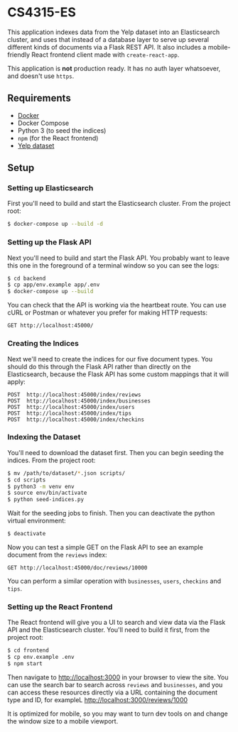 # CS4315-ES
This application indexes data from the Yelp dataset into an Elasticsearch cluster, and uses that instead of a database layer to serve up several different kinds of documents via a Flask REST API.  It also includes a mobile-friendly React frontend client made with `create-react-app`.

This application is **not** production ready.  It has no auth layer whatsoever, and doesn't use `https`.

## Requirements
* [Docker](https://docs.docker.com/)
* Docker Compose
* Python 3 (to seed the indices)
* `npm` (for the React frontend)
* [Yelp dataset](https://www.yelp.com/dataset/download)

## Setup
### Setting up Elasticsearch
First you'll need to build and start the Elasticsearch cluster.  From the project root:

```bash
$ docker-compose up --build -d
```

### Setting up the Flask API
Next you'll need to build and start the Flask API.  You probably want to leave this one in the foreground of a terminal window so you can see the logs:

```bash
$ cd backend
$ cp app/env.example app/.env
$ docker-compose up --build
```

You can check that the API is working via the heartbeat route.  You can use cURL or Postman or whatever you prefer for making HTTP requests:

```
GET http://localhost:45000/
```

### Creating the Indices
Next we'll need to create the indices for our five document types.  You should do this through the Flask API rather than directly on the Elasticsearch, because the Flask API has some custom mappings that it will apply:

```
POST  http://localhost:45000/index/reviews
POST  http://localhost:45000/index/businesses
POST  http://localhost:45000/index/users
POST  http://localhost:45000/index/tips
POST  http://localhost:45000/index/checkins
```

### Indexing the Dataset
You'll need to download the dataset first.  Then you can begin seeding the indices.  From the project root:

```bash
$ mv /path/to/dataset/*.json scripts/
$ cd scripts
$ python3 -m venv env
$ source env/bin/activate
$ python seed-indices.py
```

Wait for the seeding jobs to finish.  Then you can deactivate the python virtual environment:

```bash
$ deactivate
```

Now you can test a simple GET on the Flask API to see an example document from the `reviews` index:

```
GET http://localhost:45000/doc/reviews/10000
```

You can perform a similar operation with `businesses`, `users`, `checkins` and `tips`.

### Setting up the React Frontend
The React frontend will give you a UI to search and view data via the Flask API and the Elasticsearch cluster.  You'll need to build it first, from the project root:

```bash
$ cd frontend
$ cp env.example .env
$ npm start
```

Then navigate to [http://localhost:3000](http://localhost:3000) in your browser to view the site. You can use the search bar to search across `reviews` and `businesses`, and you can access these resources directly via a URL containing the document type and ID, for exampleL [http://localhost:3000/reviews/1000](http://localhost:3000/reviews/1000)

It is optimized for mobile, so you may want to turn dev tools on and change the window size to a mobile viewport.
